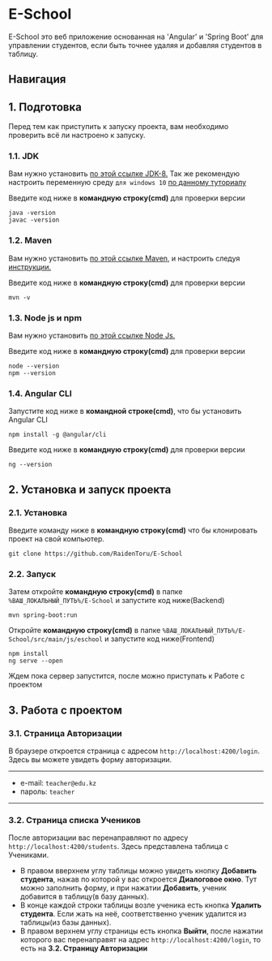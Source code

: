 # E-School
E-School это веб приложение основанная на 'Angular' и 'Spring Boot' для управлении студентов, если быть точнее удаляя и добавляя студентов в таблицу.
## Навигация

## 1. Подготовка
Перед тем как приступить к запуску проекта, вам необходимо проверить всё ли настроено к запуску.

### 1.1. JDK
Вам нужно установить [по этой ссылке JDK-8.](https://www.oracle.com/java/technologies/javase/javase-jdk8-downloads.html)
Так же рекомендую настроить переменную среду `для windows 10` [по данному туториалу](https://mkyong.com/java/how-to-set-java_home-on-windows-10/) 

Введите код ниже в **командную строку(cmd)** для проверки версии
```
java -version
javac -version
```

### 1.2. Maven
Вам нужно установить [по этой ссылке Maven](https://maven.apache.org/download.cgi), и настроить следуя [инструкции.](https://maven.apache.org/install.html)

Введите код ниже в **командную строку(cmd)** для проверки версии
```
mvn -v
```

### 1.3. Node js и npm
Вам нужно установить [по этой ссылке Node Js.](https://nodejs.org/en/download/)

Введите код ниже в **командную строку(cmd)** для проверки версии
```
node --version
npm --version
```

### 1.4. Angular CLI
Запустите код ниже в **командной строке(cmd)**, что бы установить Angular CLI
```
npm install -g @angular/cli
```

Введите код ниже в **командную строку(cmd)** для проверки версии
```
ng --version
```

## 2. Установка и запуск проекта

### 2.1. Установка
Введите команду ниже в **командную строку(cmd)** что бы клонировать проект на свой компьютер.
```
git clone https://github.com/RaidenToru/E-School
```

### 2.2. Запуск
Затем откройте **командную строку(cmd)** в папке `%ВАШ_ЛОКАЛЬНЫЙ_ПУТЬ%/E-School` и запустите код ниже(Backend)
```
mvn spring-boot:run
```
Откройте **командную строку(cmd)** в папке `%ВАШ_ЛОКАЛЬНЫЙ_ПУТЬ%/E-School/src/main/js/eschool` и запустите код ниже(Frontend)
```
npm install
ng serve --open
```
Ждем пока сервер запустится, после можно приступать к Работе с проектом

## 3. Работа с проектом
### 3.1. Страница Авторизации
В браузере откроется страница с адресом `http://localhost:4200/login`. Здесь вы можете увидеть форму авторизации.
***
  *  e-mail: `teacher@edu.kz`
  *  пароль: `teacher`
***

### 3.2. Страница списка Учеников
После авторизации вас перенаправляют по адресу `http://localhost:4200/students`. Здесь представлена таблица с Учениками. 
  *  В правом вверхнем углу таблицы можно увидеть кнопку **Добавить студента**, нажав по которой у вас откроется **Диалоговое окно**. Тут можно заполнить форму, и при нажатии **Добавить**, ученик добавится в таблицу(в базу данных). 
  *  В конце каждой строки таблицы возле ученика есть кнопка **Удалить студента**. Если жать на неё, соответственно ученик удалится из таблицы(из базы данных).
  *  В правом верхнем углу страницы есть кнопка **Выйти**, после нажатии которого вас перенаправят на адрес `http://localhost:4200/login`, то есть на **3.2. Страницу Авторизации**
